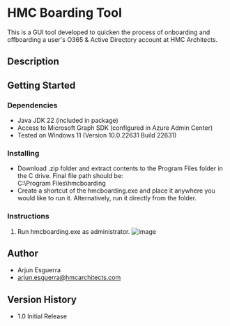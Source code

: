 # HMC Boarding Tool

This is a GUI tool developed to quicken the process of onboarding and offboarding a user's O365 & Active Directory account at HMC Architects.

## Description



## Getting Started

### Dependencies

* Java JDK 22 (included in package)
* Access to Microsoft Graph SDK (configured in Azure Admin Center)
* Tested on Windows 11 (Version 10.0.22631 Build 22631)

### Installing

* Download .zip folder and extract contents to the Program Files folder in the C drive. Final file path should be: <br/> C:\Program Files\hmcboarding</br>
* Create a shortcut of the hmcboarding.exe and place it anywhere you would like to run it. Alternatively, run it directly from the folder.

### Instructions

1. Run hmcboarding.exe as administrator.
 ![image](https://github.com/arjun-esguerra/HMC-Boarding-Tool/assets/169405197/61ca7e48-2691-4062-add4-0e4844141380)



## Author

* Arjun Esguerra 
* arjun.esguerra@hmcarchitects.com

## Version History

* 1.0 Initial Release

